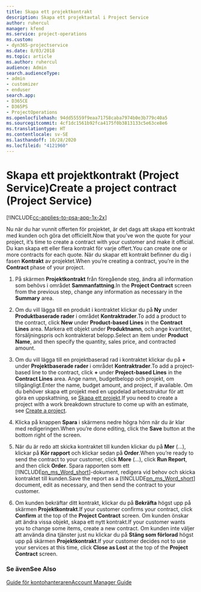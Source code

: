 ```yaml
---
title: Skapa ett projektkontrakt
description: Skapa ett projektavtal i Project Service
author: ruhercul
manager: kfend
ms.service: project-operations
ms.custom:
- dyn365-projectservice
ms.date: 8/03/2018
ms.topic: article
ms.author: ruhercul
audience: Admin
search.audienceType:
- admin
- customizer
- enduser
search.app:
- D365CE
- D365PS
- ProjectOperations
ms.openlocfilehash: 94dd55559f9eaa71758caba7974b0e3b779c40a5
ms.sourcegitcommit: 4cf1dc1561b92fca4175f0b3813133c5e63ce8e6
ms.translationtype: HT
ms.contentlocale: sv-SE
ms.lasthandoff: 10/28/2020
ms.locfileid: "4121960"
---
```

# <a name="create-a-project-contract-project-service"></a><span data-ttu-id="3cfe6-103">Skapa ett projektkontrakt (Project Service)</span><span class="sxs-lookup"><span data-stu-id="3cfe6-103">Create a project contract (Project Service)</span></span>

[!INCLUDE[cc-applies-to-psa-app-1x-2x](../includes/cc-applies-to-psa-app-1x-2x.md)]

<span data-ttu-id="3cfe6-104">Nu när du har vunnit offerten för projektet, är det dags att skapa ett kontrakt med kunden och göra det officiellt.</span><span class="sxs-lookup"><span data-stu-id="3cfe6-104">Now that you’ve won the quote for your project, it’s time to create a contract with your customer and make it official.</span></span> <span data-ttu-id="3cfe6-105">Du kan skapa ett eller flera kontrakt för varje offert.</span><span class="sxs-lookup"><span data-stu-id="3cfe6-105">You can create one or more contracts for each quote.</span></span> <span data-ttu-id="3cfe6-106">När du skapar ett kontrakt befinner du dig i fasen **Kontrakt** av projektet.</span><span class="sxs-lookup"><span data-stu-id="3cfe6-106">When you’re creating a contract, you’re in the **Contract** phase of your project.</span></span>  
  
1. <span data-ttu-id="3cfe6-107">På skärmen **Projektkontrakt** från föregående steg, ändra all information som behövs i området **Sammanfattning**.</span><span class="sxs-lookup"><span data-stu-id="3cfe6-107">In the **Project Contract** screen from the previous step, change any information as necessary in the **Summary** area.</span></span>  
  
2. <span data-ttu-id="3cfe6-108">Om du vill lägga till en produkt i kontraktet klickar du på **Ny** under **Produktbaserade rader** i området **Kontraktrader**.</span><span class="sxs-lookup"><span data-stu-id="3cfe6-108">To add a product to the contract, click **New** under **Product-based Lines** in the **Contract Lines** area.</span></span> <span data-ttu-id="3cfe6-109">Markera ett objekt under **Produktnamn**, och ange kvantitet, försäljningspris och kontrakterat belopp.</span><span class="sxs-lookup"><span data-stu-id="3cfe6-109">Select an item under **Product Name**, and then specify the quantity, sales price, and contracted amount.</span></span>  
  
3. <span data-ttu-id="3cfe6-110">Om du vill lägga till en projektbaserad rad i kontraktet klickar du på **+** under **Projektbaserade rader** i området **Kontraktrader**.</span><span class="sxs-lookup"><span data-stu-id="3cfe6-110">To add a project-based line to the contract, click **+** under **Project-based Lines** in the **Contract Lines** area.</span></span> <span data-ttu-id="3cfe6-111">Ange namn, budgetbelopp och projekt, om tillgängligt.</span><span class="sxs-lookup"><span data-stu-id="3cfe6-111">Enter the name, budget amount, and project, if available.</span></span> <span data-ttu-id="3cfe6-112">Om du behöver skapa ett projekt med en uppdelad arbetsstruktur för att göra en uppskattning, se [Skapa ett projekt](../psa/create-project.md).</span><span class="sxs-lookup"><span data-stu-id="3cfe6-112">If you need to create a project with a work breakdown structure to come up with an estimate, see [Create a project](../psa/create-project.md).</span></span>  
  
4. <span data-ttu-id="3cfe6-113">Klicka på knappen **Spara** i skärmens nedre högra hörn när du är klar med redigeringen.</span><span class="sxs-lookup"><span data-stu-id="3cfe6-113">When you’re done editing, click the **Save** button at the bottom right of the screen.</span></span>  
  
5. <span data-ttu-id="3cfe6-114">När du är redo att skicka kontraktet till kunden klickar du på **Mer** (...), klickar på **Kör rapport** och klickar sedan på **Order**.</span><span class="sxs-lookup"><span data-stu-id="3cfe6-114">When you’re ready to send the contract to your customer, click **More** (…), click **Run Report**, and then click **Order**.</span></span> <span data-ttu-id="3cfe6-115">Spara rapporten som ett [!INCLUDE[pn_ms_Word_short](../includes/pn-ms-word-short.md)]-dokument, redigera vid behov och skicka kontraktet till kunden.</span><span class="sxs-lookup"><span data-stu-id="3cfe6-115">Save the report as a [!INCLUDE[pn_ms_Word_short](../includes/pn-ms-word-short.md)] document, edit as necessary, and then send the contract to your customer.</span></span>  
  
6. <span data-ttu-id="3cfe6-116">Om kunden bekräftar ditt kontrakt, klickar du på **Bekräfta** högst upp på skärmen **Projektkontrakt**.</span><span class="sxs-lookup"><span data-stu-id="3cfe6-116">If your customer confirms your contract, click **Confirm** at the top of the **Project Contract** screen.</span></span> <span data-ttu-id="3cfe6-117">Om kunden önskar att ändra vissa objekt, skapa ett nytt kontrakt.</span><span class="sxs-lookup"><span data-stu-id="3cfe6-117">If your customer wants you to change some items, create a new contract.</span></span> <span data-ttu-id="3cfe6-118">Om kunden inte väljer att använda dina tjänster just nu klickar du på **Stäng som förlorad** högst upp på skärmen **Projektkontrakt**.</span><span class="sxs-lookup"><span data-stu-id="3cfe6-118">If your customer decides not to use your services at this time, click **Close as Lost** at the top of the **Project Contract** screen.</span></span>  
  
### <a name="see-also"></a><span data-ttu-id="3cfe6-119">Se även</span><span class="sxs-lookup"><span data-stu-id="3cfe6-119">See Also</span></span>  
 [<span data-ttu-id="3cfe6-120">Guide för kontohanteraren</span><span class="sxs-lookup"><span data-stu-id="3cfe6-120">Account Manager Guide</span></span>](../psa/account-manager-guide.md)
